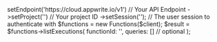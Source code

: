 <?php

use Appwrite\Client;
use Appwrite\Services\Functions;

$client = (new Client())
    ->setEndpoint('https://cloud.appwrite.io/v1') // Your API Endpoint
    ->setProject('<YOUR_PROJECT_ID>') // Your project ID
    ->setSession(''); // The user session to authenticate with

$functions = new Functions($client);

$result = $functions->listExecutions(
    functionId: '<FUNCTION_ID>',
    queries: [] // optional
);